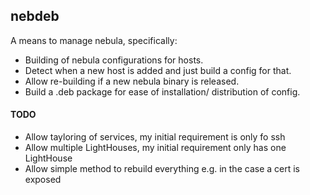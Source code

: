 ## nebdeb

A means to manage nebula, specifically:

- Building of nebula configurations for hosts.
- Detect when a new host is added and just build a config for that.
- Allow re-building if a new nebula binary is released.
- Build a .deb package for ease of installation/ distribution of config.


#### TODO

- Allow tayloring of services, my initial requirement is only fo ssh
- Allow multiple LightHouses, my initial requirement only has one LightHouse
- Allow simple method to rebuild everything e.g. in the case a cert is exposed